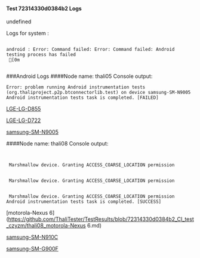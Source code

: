 #### Test 72314330d0384b2 Logs

undefined

Logs for system : 
```

android : Error: Command failed: Error: Command failed: Android testing process has failed
 [0m


```
###Android Logs
####Node name: thali05
Console output:
```
Error: problem running Android instrumentation tests (org.thaliproject.p2p.btconnectorlib.test) on device samsung-SM-N9005 
Android instrumentation tests task is completed. [FAILED]
```
[LGE-LG-D855](https://github.com/ThaliTester/TestResults/blob/72314330d0384b2_CI_test_czyzm/thali05_LGE-LG-D855.md)

[LGE-LG-D722](https://github.com/ThaliTester/TestResults/blob/72314330d0384b2_CI_test_czyzm/thali05_LGE-LG-D722.md)

[samsung-SM-N9005](https://github.com/ThaliTester/TestResults/blob/72314330d0384b2_CI_test_czyzm/thali05_samsung-SM-N9005.md)

####Node name: thali08
Console output:
```


 Marshmallow device. Granting ACCESS_COARSE_LOCATION permission


 Marshmallow device. Granting ACCESS_COARSE_LOCATION permission


 Marshmallow device. Granting ACCESS_COARSE_LOCATION permission
Android instrumentation tests task is completed. [SUCCESS]
```
[motorola-Nexus 6](https://github.com/ThaliTester/TestResults/blob/72314330d0384b2_CI_test_czyzm/thali08_motorola-Nexus 6.md)

[samsung-SM-N910C](https://github.com/ThaliTester/TestResults/blob/72314330d0384b2_CI_test_czyzm/thali08_samsung-SM-N910C.md)

[samsung-SM-G900F](https://github.com/ThaliTester/TestResults/blob/72314330d0384b2_CI_test_czyzm/thali08_samsung-SM-G900F.md)




